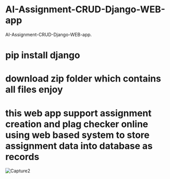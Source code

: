 # AI-Assignment-CRUD-Django-WEB-app
AI-Assignment-CRUD-Django-WEB-app.
# pip install django
# download zip folder which contains all files enjoy
# this web app support assignment creation and plag checker online using web based system to store assignment data into database as records 
![Capture2](https://github.com/adnanmajeed82/AI-Assignment-CRUD-Django-WEB-app/assets/49750395/84464648-aec6-4fa2-af7c-6d12f679da8f)
